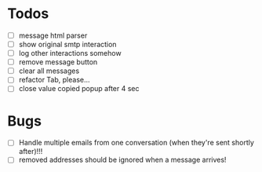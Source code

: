 # Todos

- [ ] message html parser
- [ ] show original smtp interaction
- [ ] log other interactions somehow
- [ ] remove message button
- [ ] clear all messages
- [ ] refactor Tab, please...
- [ ] close value copied popup after 4 sec

# Bugs
- [ ] Handle multiple emails from one conversation (when they're sent shortly after)!!!
- [ ] removed addresses should be ignored when a message arrives!
